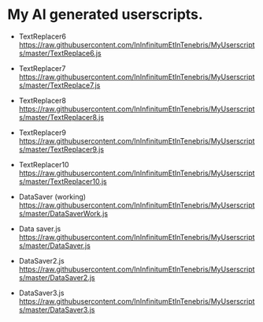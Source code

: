 # My AI generated userscripts.

* TextReplacer6
https://raw.githubusercontent.com/InInfinitumEtInTenebris/MyUserscripts/master/TextReplace6.js

* TextReplacer7
https://raw.githubusercontent.com/InInfinitumEtInTenebris/MyUserscripts/master/TextReplace7.js

* TextReplacer8
https://raw.githubusercontent.com/InInfinitumEtInTenebris/MyUserscripts/master/TextReplacer8.js

* TextReplacer9
https://raw.githubusercontent.com/InInfinitumEtInTenebris/MyUserscripts/master/TextReplacer9.js

* TextReplacer10
https://raw.githubusercontent.com/InInfinitumEtInTenebris/MyUserscripts/master/TextReplacer10.js

* DataSaver (working)
https://raw.githubusercontent.com/InInfinitumEtInTenebris/MyUserscripts/master/DataSaverWork.js

* Data saver.js
https://raw.githubusercontent.com/InInfinitumEtInTenebris/MyUserscripts/master/DataSaver.js

* DataSaver2.js
https://raw.githubusercontent.com/InInfinitumEtInTenebris/MyUserscripts/master/DataSaver2.js

* DataSaver3.js
https://raw.githubusercontent.com/InInfinitumEtInTenebris/MyUserscripts/master/DataSaver3.js